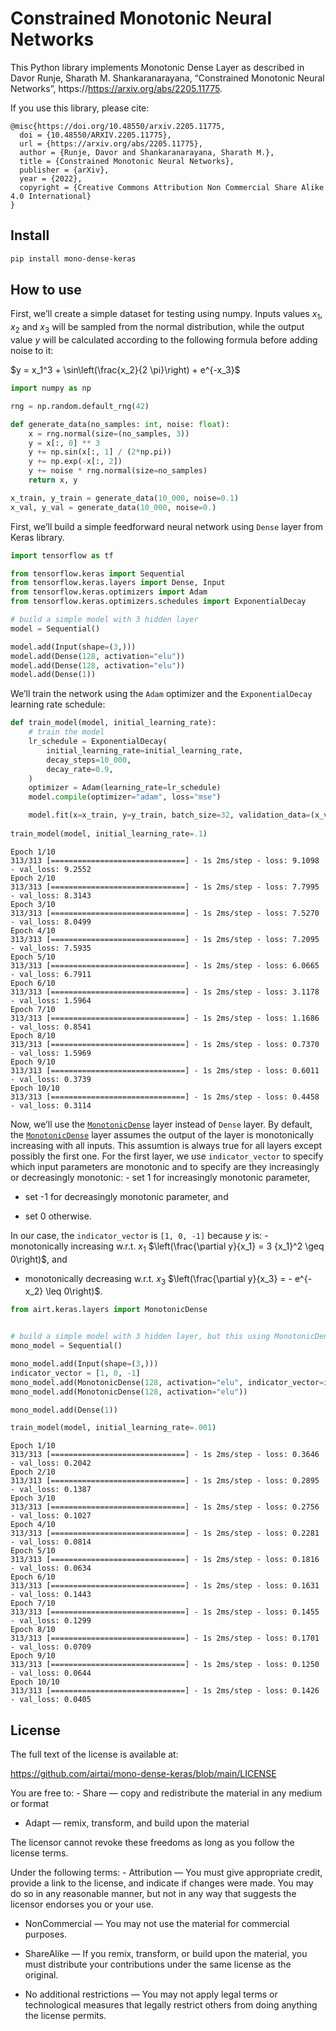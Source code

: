 Constrained Monotonic Neural Networks
================

<!-- WARNING: THIS FILE WAS AUTOGENERATED! DO NOT EDIT! -->

This Python library implements Monotonic Dense Layer as described in
Davor Runje, Sharath M. Shankaranarayana, “Constrained Monotonic Neural
Networks”, https://https://arxiv.org/abs/2205.11775.

If you use this library, please cite:

    @misc{https://doi.org/10.48550/arxiv.2205.11775,
      doi = {10.48550/ARXIV.2205.11775},
      url = {https://arxiv.org/abs/2205.11775},
      author = {Runje, Davor and Shankaranarayana, Sharath M.},
      title = {Constrained Monotonic Neural Networks},
      publisher = {arXiv},
      year = {2022},
      copyright = {Creative Commons Attribution Non Commercial Share Alike 4.0 International}
    }

## Install

``` sh
pip install mono-dense-keras
```

## How to use

First, we’ll create a simple dataset for testing using numpy. Inputs
values $x_1$, $x_2$ and $x_3$ will be sampled from the normal
distribution, while the output value $y$ will be calculated according to
the following formula before adding noise to it:

$y = x_1^3 + \sin\left(\frac{x_2}{2 \pi}\right) + e^{-x_3}$

``` python
import numpy as np

rng = np.random.default_rng(42)

def generate_data(no_samples: int, noise: float):
    x = rng.normal(size=(no_samples, 3))
    y = x[:, 0] ** 3
    y += np.sin(x[:, 1] / (2*np.pi))
    y += np.exp(-x[:, 2])
    y += noise * rng.normal(size=no_samples)
    return x, y

x_train, y_train = generate_data(10_000, noise=0.1)
x_val, y_val = generate_data(10_000, noise=0.)
```

First, we’ll build a simple feedforward neural network using `Dense`
layer from Keras library.

``` python
import tensorflow as tf

from tensorflow.keras import Sequential
from tensorflow.keras.layers import Dense, Input
from tensorflow.keras.optimizers import Adam
from tensorflow.keras.optimizers.schedules import ExponentialDecay

# build a simple model with 3 hidden layer
model = Sequential()

model.add(Input(shape=(3,)))
model.add(Dense(128, activation="elu"))
model.add(Dense(128, activation="elu"))
model.add(Dense(1))
```

We’ll train the network using the `Adam` optimizer and the
`ExponentialDecay` learning rate schedule:

``` python
def train_model(model, initial_learning_rate):
    # train the model
    lr_schedule = ExponentialDecay(
        initial_learning_rate=initial_learning_rate,
        decay_steps=10_000,
        decay_rate=0.9,
    )
    optimizer = Adam(learning_rate=lr_schedule)
    model.compile(optimizer="adam", loss="mse")

    model.fit(x=x_train, y=y_train, batch_size=32, validation_data=(x_val, y_val), epochs=10)
    
train_model(model, initial_learning_rate=.1)
```

    Epoch 1/10
    313/313 [==============================] - 1s 2ms/step - loss: 9.1098 - val_loss: 9.2552
    Epoch 2/10
    313/313 [==============================] - 1s 2ms/step - loss: 7.7995 - val_loss: 8.3143
    Epoch 3/10
    313/313 [==============================] - 1s 2ms/step - loss: 7.5270 - val_loss: 8.0499
    Epoch 4/10
    313/313 [==============================] - 1s 2ms/step - loss: 7.2095 - val_loss: 7.5935
    Epoch 5/10
    313/313 [==============================] - 1s 2ms/step - loss: 6.0665 - val_loss: 6.7911
    Epoch 6/10
    313/313 [==============================] - 1s 2ms/step - loss: 3.1178 - val_loss: 1.5964
    Epoch 7/10
    313/313 [==============================] - 1s 2ms/step - loss: 1.1686 - val_loss: 0.8541
    Epoch 8/10
    313/313 [==============================] - 1s 2ms/step - loss: 0.7370 - val_loss: 1.5969
    Epoch 9/10
    313/313 [==============================] - 1s 2ms/step - loss: 0.6011 - val_loss: 0.3739
    Epoch 10/10
    313/313 [==============================] - 1s 2ms/step - loss: 0.4458 - val_loss: 0.3114

Now, we’ll use the
[`MonotonicDense`](https://airtai.github.io/mono-dense-keras/monodenselayer.html#monotonicdense)
layer instead of `Dense` layer. By default, the
[`MonotonicDense`](https://airtai.github.io/mono-dense-keras/monodenselayer.html#monotonicdense)
layer assumes the output of the layer is monotonically increasing with
all inputs. This assumtion is always true for all layers except possibly
the first one. For the first layer, we use `indicator_vector` to specify
which input parameters are monotonic and to specify are they
increasingly or decreasingly monotonic: - set 1 for increasingly
monotonic parameter,

- set -1 for decreasingly monotonic parameter, and

- set 0 otherwise.

In our case, the `indicator_vector` is `[1, 0, -1]` because $y$ is: -
monotonically increasing w.r.t. $x_1$
$\left(\frac{\partial y}{x_1} = 3 {x_1}^2 \geq 0\right)$, and

- monotonically decreasing w.r.t. $x_3$
  $\left(\frac{\partial y}{x_3} = - e^{-x_2} \leq 0\right)$.

``` python
from airt.keras.layers import MonotonicDense


# build a simple model with 3 hidden layer, but this using MonotonicDense layer
mono_model = Sequential()

mono_model.add(Input(shape=(3,)))
indicator_vector = [1, 0, -1]
mono_model.add(MonotonicDense(128, activation="elu", indicator_vector=indicator_vector))
mono_model.add(MonotonicDense(128, activation="elu"))

mono_model.add(Dense(1))
```

``` python
train_model(model, initial_learning_rate=.001)
```

    Epoch 1/10
    313/313 [==============================] - 1s 2ms/step - loss: 0.3646 - val_loss: 0.2042
    Epoch 2/10
    313/313 [==============================] - 1s 2ms/step - loss: 0.2895 - val_loss: 0.1387
    Epoch 3/10
    313/313 [==============================] - 1s 2ms/step - loss: 0.2756 - val_loss: 0.1027
    Epoch 4/10
    313/313 [==============================] - 1s 2ms/step - loss: 0.2281 - val_loss: 0.0814
    Epoch 5/10
    313/313 [==============================] - 1s 2ms/step - loss: 0.1816 - val_loss: 0.0634
    Epoch 6/10
    313/313 [==============================] - 1s 2ms/step - loss: 0.1631 - val_loss: 0.1443
    Epoch 7/10
    313/313 [==============================] - 1s 2ms/step - loss: 0.1455 - val_loss: 0.1299
    Epoch 8/10
    313/313 [==============================] - 1s 2ms/step - loss: 0.1701 - val_loss: 0.0709
    Epoch 9/10
    313/313 [==============================] - 1s 2ms/step - loss: 0.1250 - val_loss: 0.0644
    Epoch 10/10
    313/313 [==============================] - 1s 2ms/step - loss: 0.1426 - val_loss: 0.0405

## License

The full text of the license is available at:

https://github.com/airtai/mono-dense-keras/blob/main/LICENSE

You are free to: - Share — copy and redistribute the material in any
medium or format

- Adapt — remix, transform, and build upon the material

The licensor cannot revoke these freedoms as long as you follow the
license terms.

Under the following terms: - Attribution — You must give appropriate
credit, provide a link to the license, and indicate if changes were
made. You may do so in any reasonable manner, but not in any way that
suggests the licensor endorses you or your use.

- NonCommercial — You may not use the material for commercial purposes.

- ShareAlike — If you remix, transform, or build upon the material, you
  must distribute your contributions under the same license as the
  original.

- No additional restrictions — You may not apply legal terms or
  technological measures that legally restrict others from doing
  anything the license permits.
